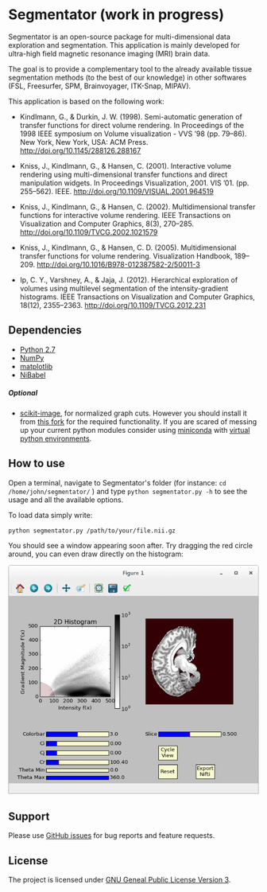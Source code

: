 # Segmentator (work in progress)
Segmentator is an open-source package for multi-dimensional data exploration and segmentation. This application is mainly developed for ultra-high field magnetic resonance imaging (MRI) brain data.

The goal is to provide a complementary tool to the already available tissue segmentation methods (to the best of our knowledge) in other softwares (FSL, Freesurfer, SPM, Brainvoyager, ITK-Snap, MIPAV).

This application is based on the following work:

* Kindlmann, G., & Durkin, J. W. (1998). Semi-automatic generation of transfer functions for direct volume rendering. In Proceedings of the 1998 IEEE symposium on Volume visualization - VVS ’98 (pp. 79–86). New York, New York, USA: ACM Press. http://doi.org/10.1145/288126.288167

* Kniss, J., Kindlmann, G., & Hansen, C. (2001). Interactive volume rendering using multi-dimensional transfer functions and direct manipulation widgets. In Proceedings Visualization, 2001. VIS ’01. (pp. 255–562). IEEE. http://doi.org/10.1109/VISUAL.2001.964519

* Kniss, J., Kindlmann, G., & Hansen, C. (2002). Multidimensional transfer functions for interactive volume rendering. IEEE Transactions on Visualization and Computer Graphics, 8(3), 270–285. http://doi.org/10.1109/TVCG.2002.1021579

* Kniss, J., Kindlmann, G., & Hansen, C. D. (2005). Multidimensional transfer functions for volume rendering. Visualization Handbook, 189–209. http://doi.org/10.1016/B978-012387582-2/50011-3

* Ip, C. Y., Varshney, A., & Jaja, J. (2012). Hierarchical exploration of volumes using multilevel segmentation of the intensity-gradient histograms. IEEE Transactions on Visualization and Computer Graphics, 18(12), 2355–2363. http://doi.org/10.1109/TVCG.2012.231


## Dependencies

- [Python 2.7](https://www.python.org/download/releases/2.7/)
- [NumPy](http://www.numpy.org/)
- [matplotlib](http://matplotlib.org/)
- [NiBabel](http://nipy.org/nibabel/)

##### Optional
- [scikit-image](http://scikit-image.org/), for normalized graph cuts. However you should install it from [this fork](https://github.com/ofgulban/scikit-image) for the required functionality. If you are scared of messing up your current python modules consider using [miniconda](http://conda.pydata.org/miniconda.html) with [virtual python environments](http://conda.pydata.org/docs/using/envs.html).

## How to use

Open a terminal, navigate to Segmentator's folder (for instance: `cd /home/john/segmentator/` ) and type ```python segmentator.py -h``` to see the usage and all the available options.

To load data simply write:
```bash
python segmentator.py /path/to/your/file.nii.gz
```

You should see a window appearing soon after. Try dragging the red circle around, you can even draw directly on the histogram:

![demo](images/animated.gif)


## Support

Please use [GitHub issues](https://github.com/ofgulban/segmentator/issues) for bug reports and feature requests.


## License

The project is licensed under [GNU Geneal Public License Version 3](http://www.gnu.org/licenses/gpl.html).
